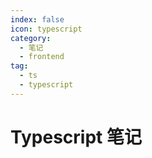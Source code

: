 ```yaml
---
index: false
icon: typescript
category:
  - 笔记
  - frontend
tag:
  - ts
  - typescript
---
```


# Typescript 笔记
